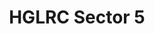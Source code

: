 ---
color: red
category: Frames
group: undefined
visible: true
order: 6
title: HGLRC Sector 5
link: https://www.hglrc.com/collections/drone-frame/products/hglrc-sector-x5-fr-5-inch-freestyle-fpv-frame
img: /uploads/builds/5inch-beginner/frames-hglrc-sector-5.png
text: The Sector 5 has options for X/DC geometries, and anodized metal accents can make for a really cool red-themed build! The elastic side guards are also pretty interesting
info: $59.99;210mm<Wheelbase>;120g;5mm Arms;2.5/2.5/2.5mm plates<Top/Bottom/Mid>;19mm Cams;30x30/20x20 Stacks;20x20 VTXs
---